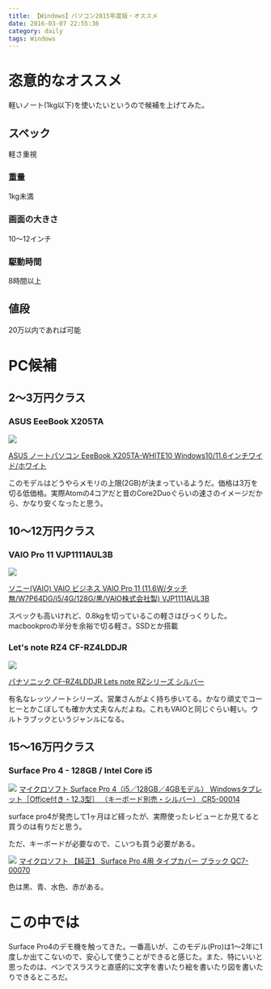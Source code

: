 ```yaml
---
title: 【Windows】パソコン2015年度版・オススメ
date: 2016-03-07 22:55:36
category: daily
tags: Windows
---
```

# 恣意的なオススメ
軽いノート(1kg以下)を使いたいというので候補を上げてみた。

## スペック
軽さ重視

### 重量
1kg未満

### 画面の大きさ
10〜12インチ

### 駆動時間
8時間以上

## 値段
20万以内であれば可能

# PC候補

## 2〜3万円クラス

### ASUS EeeBook X205TA
<a rel="nofollow" href="http://www.amazon.co.jp/gp/product/B015DTB87Q/ref=as_li_ss_il?ie=UTF8&camp=247&creative=7399&creativeASIN=B015DTB87Q&linkCode=as2&tag=slicascript-22"><img border="0" src="http://ws-fe.amazon-adsystem.com/widgets/q?_encoding=UTF8&ASIN=B015DTB87Q&Format=_SL250_&ID=AsinImage&MarketPlace=JP&ServiceVersion=20070822&WS=1&tag=slicascript-22" ></a><img src="http://ir-jp.amazon-adsystem.com/e/ir?t=slicascript-22&l=as2&o=9&a=B015DTB87Q" width="1" height="1" border="0" alt="" style="border:none !important; margin:0px !important;" />

<a rel="nofollow" href="http://www.amazon.co.jp/gp/product/B015DTB87Q/ref=as_li_ss_tl?ie=UTF8&camp=247&creative=7399&creativeASIN=B015DTB87Q&linkCode=as2&tag=slicascript-22">ASUS ノートパソコン EeeBook X205TA-WHITE10 Windows10/11.6インチワイド/ホワイト</a><img src="http://ir-jp.amazon-adsystem.com/e/ir?t=slicascript-22&l=as2&o=9&a=B015DTB87Q" width="1" height="1" border="0" alt="" style="border:none !important; margin:0px !important;" />

このモデルはどうやらメモリの上限(2GB)が決まっているようだ。価格は3万を切る低価格。実際Atomの4コアだと昔のCore2Duoぐらいの速さのイメージだから、かなり安くなったと思う。

## 10〜12万円クラス

### VAIO Pro 11 VJP1111AUL3B
<a rel="nofollow" href="http://www.amazon.co.jp/gp/product/B013TR9AHO/ref=as_li_ss_il?ie=UTF8&camp=247&creative=7399&creativeASIN=B013TR9AHO&linkCode=as2&tag=slicascript-22"><img border="0" src="http://ws-fe.amazon-adsystem.com/widgets/q?_encoding=UTF8&ASIN=B013TR9AHO&Format=_SL250_&ID=AsinImage&MarketPlace=JP&ServiceVersion=20070822&WS=1&tag=slicascript-22" ></a><img src="http://ir-jp.amazon-adsystem.com/e/ir?t=slicascript-22&l=as2&o=9&a=B013TR9AHO" width="1" height="1" border="0" alt="" style="border:none !important; margin:0px !important;" />

<a rel="nofollow" href="http://www.amazon.co.jp/gp/product/B013TR9AHO/ref=as_li_ss_tl?ie=UTF8&camp=247&creative=7399&creativeASIN=B013TR9AHO&linkCode=as2&tag=slicascript-22">ソニー(VAIO) VAIO ビジネス VAIO Pro 11 (11.6W/タッチ無/W7P64DG/i5/4G/128G/黒/VAIO株式会社製) VJP1111AUL3B</a><img src="http://ir-jp.amazon-adsystem.com/e/ir?t=slicascript-22&l=as2&o=9&a=B013TR9AHO" width="1" height="1" border="0" alt="" style="border:none !important; margin:0px !important;" />

スペックも高いけれど、0.8kgを切っているこの軽さはびっくりした。macbookproの半分を余裕で切る軽さ。SSDとか搭載

### Let's note RZ4 CF-RZ4LDDJR

<a rel="nofollow" href="http://www.amazon.co.jp/gp/product/B00YO181KM/ref=as_li_ss_il?ie=UTF8&camp=247&creative=7399&creativeASIN=B00YO181KM&linkCode=as2&tag=slicascript-22"><img border="0" src="http://ws-fe.amazon-adsystem.com/widgets/q?_encoding=UTF8&ASIN=B00YO181KM&Format=_SL250_&ID=AsinImage&MarketPlace=JP&ServiceVersion=20070822&WS=1&tag=slicascript-22" ></a><img src="http://ir-jp.amazon-adsystem.com/e/ir?t=slicascript-22&l=as2&o=9&a=B00YO181KM" width="1" height="1" border="0" alt="" style="border:none !important; margin:0px !important;" />

<a rel="nofollow" href="http://www.amazon.co.jp/gp/product/B00YO181KM/ref=as_li_ss_tl?ie=UTF8&camp=247&creative=7399&creativeASIN=B00YO181KM&linkCode=as2&tag=slicascript-22">パナソニック CF-RZ4LDDJR Lets note RZシリーズ シルバー</a><img src="http://ir-jp.amazon-adsystem.com/e/ir?t=slicascript-22&l=as2&o=9&a=B00YO181KM" width="1" height="1" border="0" alt="" style="border:none !important; margin:0px !important;" />

有名なレッツノートシリーズ。営業さんがよく持ち歩いてる。かなり頑丈でコーヒーとかこぼしても確か大丈夫なんだよね。これもVAIOと同じぐらい軽い。ウルトラブックというジャンルになる。

## 15〜16万円クラス

### Surface Pro 4 - 128GB / Intel Core i5

<a rel="nofollow" href="http://www.amazon.co.jp/gp/product/B016ZZIT56/ref=as_li_ss_il?ie=UTF8&camp=247&creative=7399&creativeASIN=B016ZZIT56&linkCode=as2&tag=slicascript-22"><img border="0" src="http://ws-fe.amazon-adsystem.com/widgets/q?_encoding=UTF8&ASIN=B016ZZIT56&Format=_SL250_&ID=AsinImage&MarketPlace=JP&ServiceVersion=20070822&WS=1&tag=slicascript-22" ></a><img src="http://ir-jp.amazon-adsystem.com/e/ir?t=slicascript-22&l=as2&o=9&a=B016ZZIT56" width="1" height="1" border="0" alt="" style="border:none !important; margin:0px !important;" />
<a rel="nofollow" href="http://www.amazon.co.jp/gp/product/B016ZZIT56/ref=as_li_ss_tl?ie=UTF8&camp=247&creative=7399&creativeASIN=B016ZZIT56&linkCode=as2&tag=slicascript-22">マイクロソフト Surface Pro 4（i5／128GB／4GBモデル） Windowsタブレット［Office付き・12.3型］ （キーボード別売・シルバー） CR5-00014</a><img src="http://ir-jp.amazon-adsystem.com/e/ir?t=slicascript-22&l=as2&o=9&a=B016ZZIT56" width="1" height="1" border="0" alt="" style="border:none !important; margin:0px !important;" />

surface pro4が発売して1ヶ月ほど経ったが、実際使ったレビューとか見てると買うのは有りだと思う。

ただ、キーボードが必要なので、こいつも買う必要がある。

<a rel="nofollow" href="http://www.amazon.co.jp/gp/product/B016ZYWBBK/ref=as_li_ss_il?ie=UTF8&camp=247&creative=7399&creativeASIN=B016ZYWBBK&linkCode=as2&tag=slicascript-22"><img border="0" src="http://ws-fe.amazon-adsystem.com/widgets/q?_encoding=UTF8&ASIN=B016ZYWBBK&Format=_SL250_&ID=AsinImage&MarketPlace=JP&ServiceVersion=20070822&WS=1&tag=slicascript-22" ></a><img src="http://ir-jp.amazon-adsystem.com/e/ir?t=slicascript-22&l=as2&o=9&a=B016ZYWBBK" width="1" height="1" border="0" alt="" style="border:none !important; margin:0px !important;" />
<a rel="nofollow" href="http://www.amazon.co.jp/gp/product/B016ZYWBBK/ref=as_li_ss_tl?ie=UTF8&camp=247&creative=7399&creativeASIN=B016ZYWBBK&linkCode=as2&tag=slicascript-22">マイクロソフト 【純正】 Surface Pro 4用 タイプカバー ブラック QC7-00070</a><img src="http://ir-jp.amazon-adsystem.com/e/ir?t=slicascript-22&l=as2&o=9&a=B016ZYWBBK" width="1" height="1" border="0" alt="" style="border:none !important; margin:0px !important;" />

色は黒、青、水色、赤がある。

# この中では
Surface Pro4のデモ機を触ってきた。一番高いが、このモデル(Pro)は1〜2年に1度しか出てこないので、安心して使うことができると感じた。また、特にいいと思ったのは、ペンでスラスラと直感的に文字を書いたり絵を書いたり図を書いたりできるところだ。
